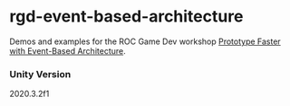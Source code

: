 # rgd-event-based-architecture

Demos and examples for the ROC Game Dev workshop [Prototype Faster with Event-Based Architecture](https://www.facebook.com/events/788829101777267).

### Unity Version

2020.3.2f1
